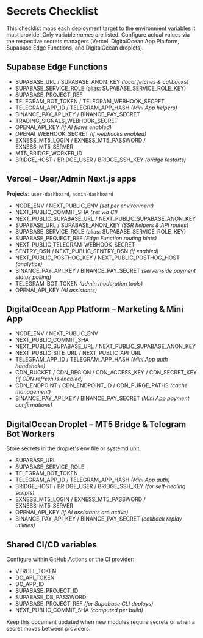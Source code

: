 # Secrets Checklist

This checklist maps each deployment target to the environment variables it must
provide. Only variable *names* are listed. Configure actual values via the
respective secrets managers (Vercel, DigitalOcean App Platform, Supabase Edge
Functions, and DigitalOcean droplets).

## Supabase Edge Functions
- SUPABASE_URL / SUPABASE_ANON_KEY *(local fetches & callbacks)*
- SUPABASE_SERVICE_ROLE (alias: SUPABASE_SERVICE_ROLE_KEY)
- SUPABASE_PROJECT_REF
- TELEGRAM_BOT_TOKEN / TELEGRAM_WEBHOOK_SECRET
- TELEGRAM_APP_ID / TELEGRAM_APP_HASH *(Mini App helpers)*
- BINANCE_PAY_API_KEY / BINANCE_PAY_SECRET
- TRADING_SIGNALS_WEBHOOK_SECRET
- OPENAI_API_KEY *(if AI flows enabled)*
- OPENAI_WEBHOOK_SECRET *(if webhooks enabled)*
- EXNESS_MT5_LOGIN / EXNESS_MT5_PASSWORD / EXNESS_MT5_SERVER
- MT5_BRIDGE_WORKER_ID
- BRIDGE_HOST / BRIDGE_USER / BRIDGE_SSH_KEY *(bridge restarts)*

## Vercel – User/Admin Next.js apps
**Projects:** `user-dashboard`, `admin-dashboard`
- NODE_ENV / NEXT_PUBLIC_ENV *(set per environment)*
- NEXT_PUBLIC_COMMIT_SHA *(set via CI)*
- NEXT_PUBLIC_SUPABASE_URL / NEXT_PUBLIC_SUPABASE_ANON_KEY
- SUPABASE_URL / SUPABASE_ANON_KEY *(SSR helpers & API routes)*
- SUPABASE_SERVICE_ROLE (alias: SUPABASE_SERVICE_ROLE_KEY)
- SUPABASE_PROJECT_REF *(Edge Function routing hints)*
- NEXT_PUBLIC_TELEGRAM_WEBHOOK_SECRET
- SENTRY_DSN / NEXT_PUBLIC_SENTRY_DSN *(if enabled)*
- NEXT_PUBLIC_POSTHOG_KEY / NEXT_PUBLIC_POSTHOG_HOST *(analytics)*
- BINANCE_PAY_API_KEY / BINANCE_PAY_SECRET *(server-side payment status polling)*
- TELEGRAM_BOT_TOKEN *(admin moderation tools)*
- OPENAI_API_KEY *(AI assistants)*

## DigitalOcean App Platform – Marketing & Mini App
- NODE_ENV / NEXT_PUBLIC_ENV
- NEXT_PUBLIC_COMMIT_SHA
- NEXT_PUBLIC_SUPABASE_URL / NEXT_PUBLIC_SUPABASE_ANON_KEY
- NEXT_PUBLIC_SITE_URL / NEXT_PUBLIC_API_URL
- TELEGRAM_APP_ID / TELEGRAM_APP_HASH *(Mini App auth handshake)*
- CDN_BUCKET / CDN_REGION / CDN_ACCESS_KEY / CDN_SECRET_KEY *(if CDN refresh is enabled)*
- CDN_ENDPOINT / CDN_ENDPOINT_ID / CDN_PURGE_PATHS *(cache management)*
- BINANCE_PAY_API_KEY / BINANCE_PAY_SECRET *(Mini App payment confirmations)*

## DigitalOcean Droplet – MT5 Bridge & Telegram Bot Workers
Store secrets in the droplet's env file or systemd unit:
- SUPABASE_URL
- SUPABASE_SERVICE_ROLE
- TELEGRAM_BOT_TOKEN
- TELEGRAM_APP_ID / TELEGRAM_APP_HASH *(Mini App auth)*
- BRIDGE_HOST / BRIDGE_USER / BRIDGE_SSH_KEY *(for self-healing scripts)*
- EXNESS_MT5_LOGIN / EXNESS_MT5_PASSWORD / EXNESS_MT5_SERVER
- OPENAI_API_KEY *(if AI assistants are active)*
- BINANCE_PAY_API_KEY / BINANCE_PAY_SECRET *(callback replay utilities)*

## Shared CI/CD variables
Configure within GitHub Actions or the CI provider:
- VERCEL_TOKEN
- DO_API_TOKEN
- DO_APP_ID
- SUPABASE_PROJECT_ID
- SUPABASE_DB_PASSWORD
- SUPABASE_PROJECT_REF *(for Supabase CLI deploys)*
- NEXT_PUBLIC_COMMIT_SHA *(computed per build)*

Keep this document updated when new modules require secrets or when a secret
moves between providers.
